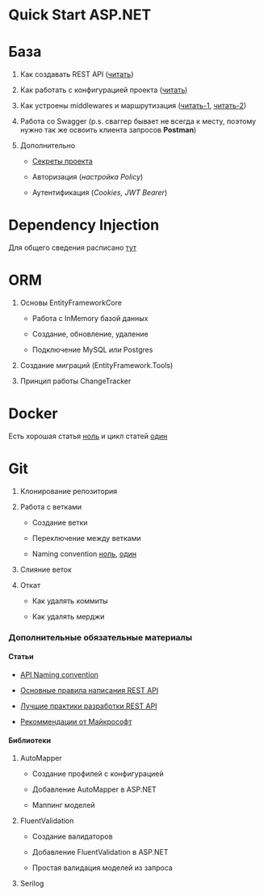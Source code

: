 # Quick Start ASP.NET

# База

1. Как создавать REST API ([читать](https://learn.microsoft.com/en-us/aspnet/core/fundamentals/startup?view=aspnetcore-7.0))

2. Как работать с конфигурацией проекта ([читать](https://learn.microsoft.com/en-us/aspnet/core/fundamentals/configuration/?view=aspnetcore-7.0))

3. Как устроены middlewares и маршрутизация ([читать-1](https://learn.microsoft.com/en-us/aspnet/core/fundamentals/middleware/?view=aspnetcore-7.0), [читать-2](https://learn.microsoft.com/en-us/aspnet/core/fundamentals/routing?view=aspnetcore-7.0))

4. Работа со Swagger (p.s. сваггер бывает не всегда к месту, поэтому нужно так же освоить клиента запросов **Postman**)

5. Дополнительно
   
   * [Секреты проекта](https://learn.microsoft.com/en-us/aspnet/core/security/app-secrets?view=aspnetcore-7.0&tabs=windows)
   
   * Авторизация (*настройка Policy*)
   
   * Аутентификация (*Cookies, JWT Bearer*)

# Dependency Injection

Для общего сведения расписано [тут](https://metanit.com/sharp/dotnet/1.1.php)

# ORM

1. Основы EntityFrameworkCore
   
   * Работа с InMemory базой данных
   
   * Создание, обновление, удаление
   
   * Подключение MySQL *или* Postgres

2. Создание миграций (EntityFramework.Tools)

3. Принцип работы ChangeTracker

# Docker

Есть хорошая статья [ноль](https://habr.com/ru/post/310460/) и цикл статей [один](https://habr.com/ru/company/ruvds/blog/438796/)

# Git

1. Клонирование репозитория

2. Работа с ветками
   
   * Создание ветки
   
   * Переключение между ветками
   
   * Naming convention [ноль](./git-naming-convention.md), [один](https://habr.com/ru/post/106912/)

3. Слияние веток

4. Откат
   
   * Как удалять коммиты
   
   * Как удалять мерджи

### Дополнительные обязательные материалы

#### Статьи

* [API Naming convention](https://vk.com/away.php?to=https%3A%2F%2Fgithub.com%2FRootSoft%2FAPI-Naming-Convention&cc_key=)

* [Основные правила написания REST API](https://itnext.io/how-to-write-a-clean-api-9466e9ba3f55)

* [Лучшие практики разработки REST API](https://tproger.ru/translations/luchshie-praktiki-razrabotki-rest-api-20-sovetov/)

* [Рекоммендации от Майкрософт](https://github.com/microsoft/api-guidelines)

#### Библиотеки

1. AutoMapper
   
   * Создание профилей с конфигурацией
   
   * Добавление AutoMapper в ASP.NET
   
   * Маппинг моделей

2. FluentValidation
   
   * Создание валидаторов
   
   * Добавление FluentValidation в ASP.NET
   
   * Простая валидация моделей из запроса

3. Serilog